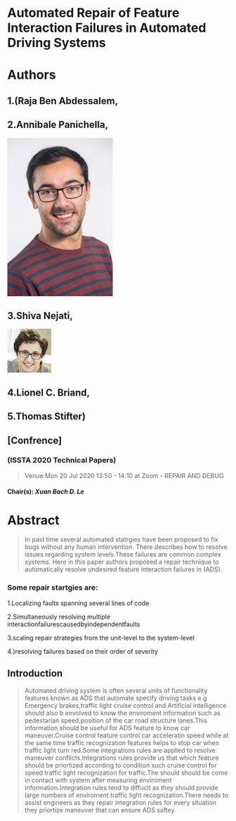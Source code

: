 # Automated Repair of Feature Interaction Failures in Automated Driving Systems


# Authors 
## 1.(Raja Ben Abdessalem, 

## 2.Annibale Panichella, 

![Author Image](./image1.jpg)
## 3.Shiva Nejati, 

![Author Image](./image2.jpg)
## 4.Lionel C. Briand, 
## 5.Thomas Stifter)

## [Confrence]
### (ISSTA 2020 Technical Papers)

>Venue:Mon 20 Jul 2020 13:50 - 14:10 at Zoom - REPAIR AND DEBUG 
#### Chair(s): **_Xuan Bach D. Le_**

# Abstract

>In past time several automated statrgies have been proposed to fix bugs without any human intervention.
There describes how to resolve issues regarding system levels.These failures are common complex systems.
Here in this paper authors proposed a repair technique to automatically resolve undesired feature interaction failures in (ADS).

### Some repair startgies are:

1.Localizing faults spanning several lines of code

2.Simultaneously resolving multiple interactionfailurescausedbyindependentfaults

3.scaling repair strategies from the unit-level to the system-level

4.)resolving failures based on their order of severity 


## Introduction

>Automated driving system is often several units of functionality features known as ADS that automate specify driving tasks e.g Emergency brakes,traffic light cruise control and Artificial intelligence should also b envolved to know the enviroment information such as pedestarian speed,position of the car road structure lanes.This information should be useful for ADS feature to know car maneuver.Cruise control feature control car acceleratin speed while at the same time traffic recognization features helps to stop car when traffic light turn red.Some integrations rules are applied to resolve maneuver conflicts.Integrations rules provide us that which feature should be priortized according to condition such cruise control for speed traffic light recognization for traffic.The should should be come in contact with system after measuring enviroment information.Integration rules tend to diffuclt as they should provide large numbers of enviroment traffic light recognization.There needs to assist engineers as they repair integration rules for every situation they priortize maneuver that can ensure ADS saftey.




